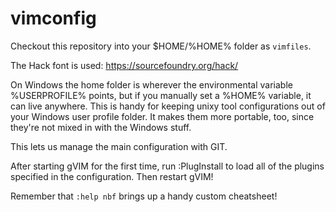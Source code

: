 vimconfig
=========

Checkout this repository into your $HOME/%HOME% folder as `vimfiles`.

The Hack font is used: https://sourcefoundry.org/hack/

On Windows the home folder is wherever the environmental variable %USERPROFILE% points, but if you manually set a %HOME% variable, it can live anywhere. This is handy for keeping unixy tool configurations out of your Windows user profile folder. It makes them more portable, too, since they're not mixed in with the Windows stuff.

This lets us manage the main configuration with GIT.

After starting gVIM for the first time, run :PlugInstall to load all of the plugins specified in the configuration. Then restart gVIM!

Remember that `:help nbf` brings up a handy custom cheatsheet!
